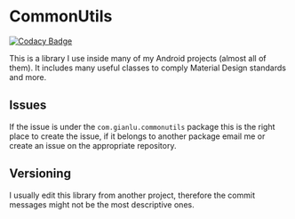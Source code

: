 # CommonUtils

[![Codacy Badge](https://app.codacy.com/project/badge/Grade/2567f5fc0fe946cabc73519bd2ac9324)](https://www.codacy.com/gh/devgianlu/CommonUtils/dashboard?utm_source=github.com&amp;utm_medium=referral&amp;utm_content=devgianlu/CommonUtils&amp;utm_campaign=Badge_Grade)

This is a library I use inside many of my Android projects (almost all of them). It includes many useful classes to comply Material Design standards and more.

## Issues
If the issue is under the `com.gianlu.commonutils` package this is the right place to create the issue, if it belongs to another package email me or create an issue on the appropriate repository. 

## Versioning 
I usually edit this library from another project, therefore the commit messages might not be the most descriptive ones.
